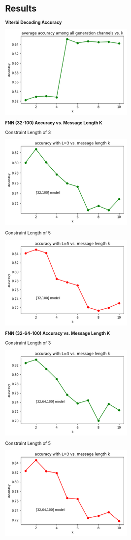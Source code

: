 
# Results

**Viterbi Decoding Accuracy**

![Viterbi Decoding Accuracy](img/viterbi-accuracy-l3-l5-vs-k.png)


**FNN (32-100) Accuracy vs. Message Length K**

Constraint Length of 3

![Constraint Length of 3](img/[32,100]-fnn-model-l3-vs-k.png)

Constraint Length of 5

![Constraint Length of 5](img/[32,100]-fnn-model-l5-vs-k.png)

**FNN (32-64-100) Accuracy vs. Message Length K**

Constraint Length of 3

![Constraint Length of 3](img/[32,64,100]-fnn-model-l3-vs-k.png)

Constraint Length of 5

![Constraint Length of 5](img/[32,64,100]-fnn-model-l5-vs-k.png)